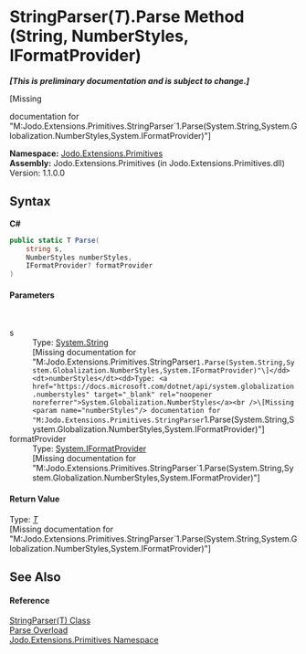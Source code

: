 # StringParser(*T*).Parse Method (String, NumberStyles, IFormatProvider)
 _**\[This is preliminary documentation and is subject to change.\]**_

\[Missing <summary> documentation for "M:Jodo.Extensions.Primitives.StringParser`1.Parse(System.String,System.Globalization.NumberStyles,System.IFormatProvider)"\]

**Namespace:**&nbsp;<a href="N_Jodo_Extensions_Primitives">Jodo.Extensions.Primitives</a><br />**Assembly:**&nbsp;Jodo.Extensions.Primitives (in Jodo.Extensions.Primitives.dll) Version: 1.1.0.0

## Syntax

**C#**<br />
``` C#
public static T Parse(
	string s,
	NumberStyles numberStyles,
	IFormatProvider? formatProvider
)
```


#### Parameters
&nbsp;<dl><dt>s</dt><dd>Type: <a href="https://docs.microsoft.com/dotnet/api/system.string" target="_blank" rel="noopener noreferrer">System.String</a><br />\[Missing <param name="s"/> documentation for "M:Jodo.Extensions.Primitives.StringParser`1.Parse(System.String,System.Globalization.NumberStyles,System.IFormatProvider)"\]</dd><dt>numberStyles</dt><dd>Type: <a href="https://docs.microsoft.com/dotnet/api/system.globalization.numberstyles" target="_blank" rel="noopener noreferrer">System.Globalization.NumberStyles</a><br />\[Missing <param name="numberStyles"/> documentation for "M:Jodo.Extensions.Primitives.StringParser`1.Parse(System.String,System.Globalization.NumberStyles,System.IFormatProvider)"\]</dd><dt>formatProvider</dt><dd>Type: <a href="https://docs.microsoft.com/dotnet/api/system.iformatprovider" target="_blank" rel="noopener noreferrer">System.IFormatProvider</a><br />\[Missing <param name="formatProvider"/> documentation for "M:Jodo.Extensions.Primitives.StringParser`1.Parse(System.String,System.Globalization.NumberStyles,System.IFormatProvider)"\]</dd></dl>

#### Return Value
Type: <a href="T_Jodo_Extensions_Primitives_StringParser_1">*T*</a><br />\[Missing <returns> documentation for "M:Jodo.Extensions.Primitives.StringParser`1.Parse(System.String,System.Globalization.NumberStyles,System.IFormatProvider)"\]

## See Also


#### Reference
<a href="T_Jodo_Extensions_Primitives_StringParser_1">StringParser(T) Class</a><br /><a href="Overload_Jodo_Extensions_Primitives_StringParser_1_Parse">Parse Overload</a><br /><a href="N_Jodo_Extensions_Primitives">Jodo.Extensions.Primitives Namespace</a><br />